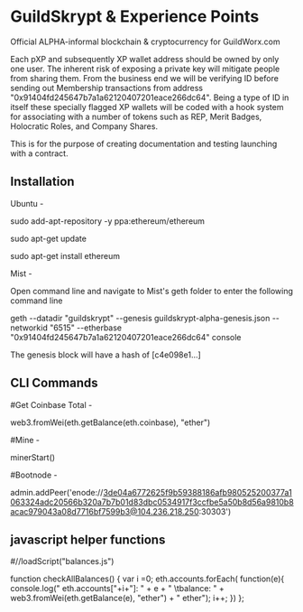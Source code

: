 # GuildSkrypt & Experience Points

Official ALPHA-informal blockchain & cryptocurrency for GuildWorx.com

Each pXP and subsequently XP wallet address should be owned by only one user. The inherent risk of exposing a private key will mitigate people from sharing them. From the business end we will be verifying ID before sending out Membership transactions from address "0x91404fd245647b7a1a62120407201eace266dc64". Being a type of ID in itself these specially flagged XP wallets will be coded with a hook system for associating with a number of tokens such as REP, Merit Badges, Holocratic Roles, and Company Shares.

This is for the purpose of creating documentation and testing launching with a contract.

Installation
--------------
Ubuntu -

sudo add-apt-repository -y ppa:ethereum/ethereum

sudo apt-get update

sudo apt-get install ethereum

Mist - 

Open command line and navigate to Mist's geth folder to enter the following command line

geth --datadir "guildskrypt" --genesis guildskrypt-alpha-genesis.json --networkid "6515" --etherbase "0x91404fd245647b7a1a62120407201eace266dc64" console

The genesis block will have a hash of [c4e098e1...]


CLI Commands
---------------
#Get Coinbase Total - 

web3.fromWei(eth.getBalance(eth.coinbase), "ether")

#Mine -

minerStart()

#Bootnode -

admin.addPeer('enode://3de04a6772625f9b59388186afb980525200377a1063324adc20566b320a7b7b01d83dbc0534917f3ccfbe5a50b8d56a9810b8acac979043a08d7716bf7599b3@104.236.218.250:30303')



javascript helper functions
----------------------------
#//loadScript("balances.js")


function checkAllBalances() { 
var i =0; 
eth.accounts.forEach( function(e){
    console.log("  eth.accounts["+i+"]: " +  e + " \tbalance: " + web3.fromWei(eth.getBalance(e), "ether") + " ether"); 
i++; 
})
}; 

